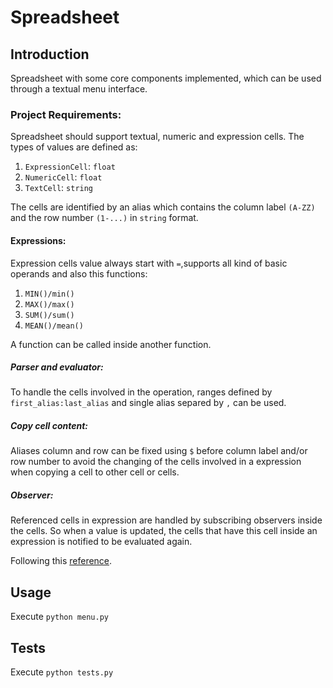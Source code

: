 # Spreadsheet

## Introduction
Spreadsheet with some core components implemented, which can be used
through a textual menu interface.

### Project Requirements:
Spreadsheet should support textual, numeric and expression cells. The types of values are defined as:
1. `ExpressionCell`: `float`
2. `NumericCell`: `float`
3. `TextCell`: `string`

The cells are identified by an alias which contains the column label `(A-ZZ)` and the 
row number `(1-...)` in `string` format.

#### Expressions:
Expression cells value always start with `=`,supports all kind of basic operands and also this functions:
1. `MIN()/min()`
2. `MAX()/max()`
3. `SUM()/sum()`
4. `MEAN()/mean()`

A function can be called inside another function.

##### Parser and evaluator:
To handle the cells involved in the operation, ranges defined by `first_alias:last_alias` and single alias 
separed by `,` can be used.

##### Copy cell content:
Aliases column and row can be fixed using `$` before column label and/or row number to avoid the changing of
the cells involved in a expression when copying a cell to other cell or cells.
##### Observer:

Referenced cells in expression are handled by subscribing observers inside the cells. So when a value is updated,
the cells that have this cell inside an expression is notified to be evaluated again.

Following this [reference](https://refactoring.guru/design-patterns/observer).

## Usage
Execute `python menu.py`

## Tests
Execute `python tests.py` 